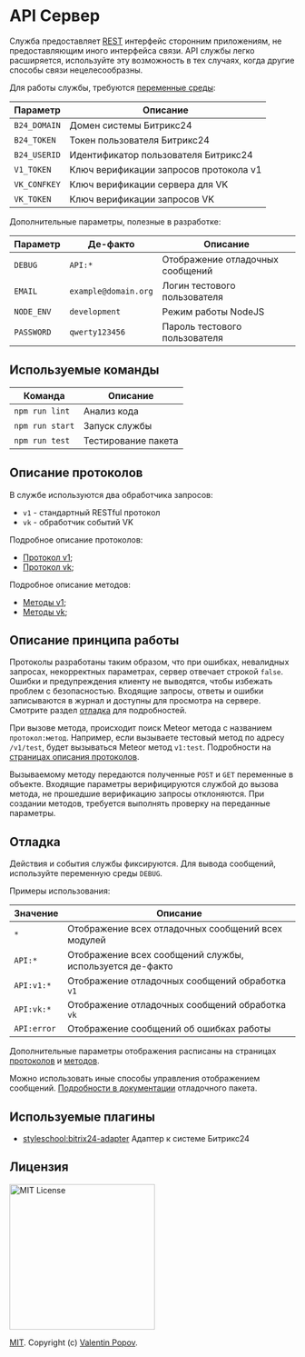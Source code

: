# API Сервер

Служба предоставляет
[REST](https://ru.wikipedia.org/wiki/REST)
интерфейс сторонним приложениям, не предоставляющим иного интерфейса связи.
API службы легко расширяется, используйте эту возможность в тех случаях, когда другие способы связи нецелесообразны.

Для работы службы, требуются
[переменные среды](https://ru.wikipedia.org/wiki/%D0%9F%D0%B5%D1%80%D0%B5%D0%BC%D0%B5%D0%BD%D0%BD%D0%B0%D1%8F_%D1%81%D1%80%D0%B5%D0%B4%D1%8B):

| Параметр      | Описание                                |
| ------------- | --------------------------------------- |
| `B24_DOMAIN`  | Домен системы Битрикс24                 |
| `B24_TOKEN`   | Токен пользователя Битрикс24            |
| `B24_USERID`  | Идентификатор пользователя Битрикс24    |
| `V1_TOKEN`    | Ключ верификации запросов протокола v1  |
| `VK_CONFKEY`  | Ключ верификации сервера для VK         |
| `VK_TOKEN`    | Ключ верификации запросов VK            |

Дополнительные параметры, полезные в разработке:

| Параметр    | Де-факто              | Описание                          |
| ----------- | --------------------- | --------------------------------- |
| `DEBUG`     | `API:*`               | Отображение отладочных сообщений  |
| `EMAIL`     | `example@domain.org`  | Логин тестового пользователя      |
| `NODE_ENV`  | `development`         | Режим работы NodeJS               |
| `PASSWORD`  | `qwerty123456`        | Пароль тестового пользователя     |

## Используемые команды

| Команда         | Описание            |
| --------------- | ------------------- |
| `npm run lint`  | Анализ кода         |
| `npm run start` | Запуск службы       |
| `npm run test`  | Тестирование пакета |

## Описание протоколов

В службе используются два обработчика запросов:
* `v1` - стандартный RESTful протокол
* `vk` - обработчик событий VK

Подробное описание протоколов:
* [Протокол v1](server/routes/v1/README.md);
* [Протокол vk](server/routes/vk/README.md);

Подробное описание методов:
* [Методы v1](server/methods/v1/README.md);
* [Методы vk](server/methods/v1/README.md);

## Описание принципа работы

Протоколы разработаны таким образом, что при ошибках, невалидных запросах, некорректных параметрах, сервер отвечает строкой `false`.
Ошибки и предупреждения клиенту не выводятся, чтобы избежать проблем с безопасностью.
Входящие запросы, ответы и ошибки записываются в журнал и доступны для просмотра на сервере.
Смотрите раздел
[отладка](#%D0%9E%D1%82%D0%BB%D0%B0%D0%B4%D0%BA%D0%B0)
для подробностей.

При вызове метода, происходит поиск Meteor метода с названием `протокол:метод`.
Например, если вызываете тестовый метод по адресу `/v1/test`, будет вызываться Meteor метод `v1:test`.
Подробности на
[страницах описания протоколов](#%D0%9E%D0%BF%D0%B8%D1%81%D0%B0%D0%BD%D0%B8%D0%B5-%D0%BF%D1%80%D0%BE%D1%82%D0%BE%D0%BA%D0%BE%D0%BB%D0%BE%D0%B2).

Вызываемому методу передаются полученные `POST` и `GET` переменные в объекте.
Входящие параметры верифицируются службой до вызова метода, не прошедшие верификацию запросы отклоняются.
При создании методов, требуется выполнять проверку на переданные параметры.

## Отладка

Действия и события службы фиксируются.
Для вывода сообщений, используйте переменную среды `DEBUG`.

Примеры использования:

| Значение    | Описание                                                  |
| ----------- | --------------------------------------------------------- |
| `*`         | Отображение всех отладочных сообщений всех модулей        |
| `API:*`     | Отображение всех сообщений службы, используется де-факто  |
| `API:v1:*`  | Отображение отладочных сообщений обработка `v1`           |
| `API:vk:*`  | Отображение отладочных сообщений обработка `vk`           |
| `API:error` | Отображение сообщений об ошибках работы                   |

Дополнительные параметры отображения расписаны на страницах
[протоколов](#%D0%9E%D0%BF%D0%B8%D1%81%D0%B0%D0%BD%D0%B8%D0%B5-%D0%BF%D1%80%D0%BE%D1%82%D0%BE%D0%BA%D0%BE%D0%BB%D0%BE%D0%B2)
и
[методов](#%D0%9E%D0%BF%D0%B8%D1%81%D0%B0%D0%BD%D0%B8%D0%B5-%D0%BF%D1%80%D0%BE%D1%82%D0%BE%D0%BA%D0%BE%D0%BB%D0%BE%D0%B2).

Можно использовать иные способы управления отображением сообщений.
[Подробности в документации](https://github.com/visionmedia/debug#readme)
отладочного пакета.

## Используемые плагины

* [styleschool:bitrix24-adapter](https://git.styleschool.ru/meteorjs/bitrix24-adapter)
Адаптер к системе Битрикс24

## Лицензия

<img width="256px" alt="MIT License" src="https://raw.githubusercontent.com/valentineus/valentineus.github.io/master/assets/images/7d05cad0-d553-42c7-be1f-7007926ba720.png" />

[MIT](LICENSE.txt).
Copyright (c)
[Valentin Popov](https://valentineus.link/).
